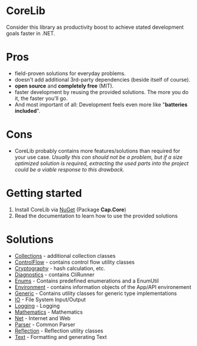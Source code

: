 # CoreLib

Consider this library as productivity boost to achieve stated development goals faster in .NET.

# Pros

* field-proven solutions for everyday problems.
* doesn't add additional 3rd-party dependencies (beside itself of course).
* **open source** and **completely free** (MIT).
* faster development by reusing the provided solutions. The more you do it, the faster you'll go.
* And most important of all: Development feels even more like "**batteries included**".

# Cons

* CoreLib probably contains more features/solutions than required for your use case. 
  *Usually this con should not be a problem, but if a size optimized solution is required, extracting the used parts into the project could be a viable response to this drawback.* 

# Getting started

1. Install CoreLib via [NuGet](https://www.nuget.org/packages/Cap.Core/) 
(Package **Cap.Core**) 
2. Read the documentation to learn how to use the provided solutions

# Solutions
* [Collections](./Core/Doc/Collections.md) - additional collection classes
* [ControlFlow](./Core/Doc/ControlFlow.md) - contains control flow utility classes
* [Cryptography](./Core/Doc/Cryptography.md) - hash calculation, etc.
* [Diagnostics](./Core/Doc/Diagnostics.md) - contains CliRunner
* [Enums](./Core/Doc/Enums.md) - Contains predefined enumerations and a EnumUtil
* [Environment](./Core/Doc/Environment.md) - contains information objects of the App/API environement
* [Generic](./Core/Doc/Generic.md) - Contains utility classes for generic type implementations
* [IO](./Core/Doc/IO.md) - File System Input/Output
* [Logging](./Core/Doc/Logging.md) - Logging
* [Mathematics](./Core/Doc/Mathematics.md) - Mathematics
* [Net](./Core/Doc/Net.md) - Internet and Web
* [Parser](./Core/Doc/Parser.md) - Common Parser
* [Reflection](./Core/Doc/Reflection.md) - Reflection utility classes
* [Text](./Core/Doc/Text.md) - Formatting and generating Text
